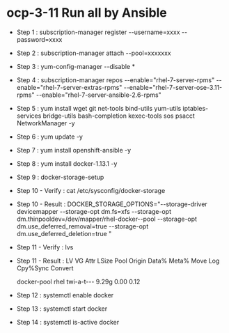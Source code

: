 # ocp-3-11 Run all by Ansible
- Step 1 : subscription-manager register --username=xxxx --password=xxxx
- Step 2 : subscription-manager attach --pool=xxxxxxx
- Step 3 : yum-config-manager --disable \*
- Step 4 : subscription-manager repos --enable="rhel-7-server-rpms" --enable="rhel-7-server-extras-rpms" --enable="rhel-7-server-ose-3.11-rpms" --enable="rhel-7-server-ansible-2.6-rpms"
- Step 5 : yum install wget git net-tools bind-utils yum-utils iptables-services bridge-utils bash-completion kexec-tools sos psacct NetworkManager -y
- Step 6 : yum update -y
- Step 7 : yum install openshift-ansible -y
- Step 8 : yum install docker-1.13.1 -y
- Step 9 : docker-storage-setup
- Step 10 - Verify : cat /etc/sysconfig/docker-storage
- Step 10 - Result : DOCKER_STORAGE_OPTIONS="--storage-driver devicemapper --storage-opt dm.fs=xfs --storage-opt dm.thinpooldev=/dev/mapper/rhel-docker--pool --storage-opt dm.use_deferred_removal=true --storage-opt dm.use_deferred_deletion=true "
- Step 11 - Verify : lvs
- Step 11 - Result : LV          VG   Attr       LSize  Pool Origin Data%  Meta%  Move Log Cpy%Sync Convert
  
  docker-pool rhel twi-a-t---  9.29g             0.00   0.12
- Step 12 : systemctl enable docker
- Step 13 : systemctl start docker
- Step 14 : systemctl is-active docker
